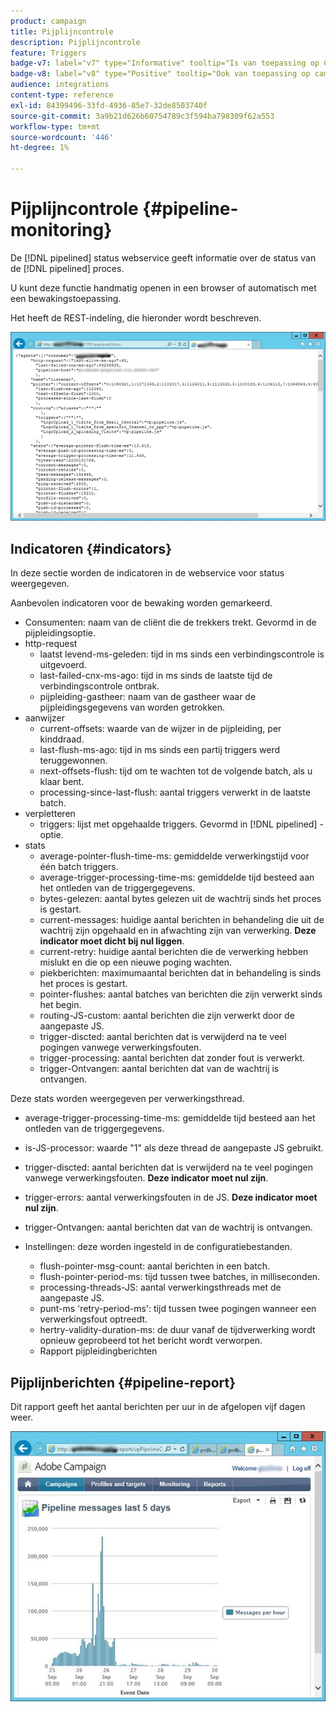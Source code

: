 ```yaml
---
product: campaign
title: Pijplijncontrole
description: Pijplijncontrole
feature: Triggers
badge-v7: label="v7" type="Informative" tooltip="Is van toepassing op Campaign Classic v7"
badge-v8: label="v8" type="Positive" tooltip="Ook van toepassing op campagne v8"
audience: integrations
content-type: reference
exl-id: 84399496-33fd-4936-85e7-32de8503740f
source-git-commit: 3a9b21d626b60754789c3f594ba798309f62a553
workflow-type: tm+mt
source-wordcount: '446'
ht-degree: 1%

---
```


# Pijplijncontrole {#pipeline-monitoring}



De [!DNL pipelined] status webservice geeft informatie over de status van de [!DNL pipelined] proces.

U kunt deze functie handmatig openen in een browser of automatisch met een bewakingstoepassing.

Het heeft de REST-indeling, die hieronder wordt beschreven.

![](assets/triggers_8.png)

## Indicatoren {#indicators}

In deze sectie worden de indicatoren in de webservice voor status weergegeven.

Aanbevolen indicatoren voor de bewaking worden gemarkeerd.

* Consumenten: naam van de cliënt die de trekkers trekt. Gevormd in de pijpleidingsoptie.
* http-request
   * laatst levend-ms-geleden: tijd in ms sinds een verbindingscontrole is uitgevoerd.
   * last-failed-cnx-ms-ago: tijd in ms sinds de laatste tijd de verbindingscontrole ontbrak.
   * pijpleiding-gastheer: naam van de gastheer waar de pijpleidingsgegevens van worden getrokken.
* aanwijzer
   * current-offsets: waarde van de wijzer in de pijpleiding, per kinddraad.
   * last-flush-ms-ago: tijd in ms sinds een partij triggers werd teruggewonnen.
   * next-offsets-flush: tijd om te wachten tot de volgende batch, als u klaar bent.
   * processing-since-last-flush: aantal triggers verwerkt in de laatste batch.
* verpletteren
   * triggers: lijst met opgehaalde triggers. Gevormd in [!DNL pipelined] -optie.
* stats
   * average-pointer-flush-time-ms: gemiddelde verwerkingstijd voor één batch triggers.
   * average-trigger-processing-time-ms: gemiddelde tijd besteed aan het ontleden van de triggergegevens.
   * bytes-gelezen: aantal bytes gelezen uit de wachtrij sinds het proces is gestart.
   * current-messages: huidige aantal berichten in behandeling die uit de wachtrij zijn opgehaald en in afwachting zijn van verwerking. **Deze indicator moet dicht bij nul liggen**.
   * current-retry: huidige aantal berichten die de verwerking hebben mislukt en die op een nieuwe poging wachten.
   * piekberichten: maximumaantal berichten dat in behandeling is sinds het proces is gestart.
   * pointer-flushes: aantal batches van berichten die zijn verwerkt sinds het begin.
   * routing-JS-custom: aantal berichten die zijn verwerkt door de aangepaste JS.
   * trigger-discted: aantal berichten dat is verwijderd na te veel pogingen vanwege verwerkingsfouten.
   * trigger-processing: aantal berichten dat zonder fout is verwerkt.
   * trigger-Ontvangen: aantal berichten dat van de wachtrij is ontvangen.

Deze stats worden weergegeven per verwerkingsthread.

* average-trigger-processing-time-ms: gemiddelde tijd besteed aan het ontleden van de triggergegevens.
* is-JS-processor: waarde &quot;1&quot; als deze thread de aangepaste JS gebruikt.
* trigger-discted: aantal berichten dat is verwijderd na te veel pogingen vanwege verwerkingsfouten. **Deze indicator moet nul zijn**.
* trigger-errors: aantal verwerkingsfouten in de JS. **Deze indicator moet nul zijn**.
* trigger-Ontvangen: aantal berichten dat van de wachtrij is ontvangen.

* Instellingen: deze worden ingesteld in de configuratiebestanden.
   * flush-pointer-msg-count: aantal berichten in een batch.
   * flush-pointer-period-ms: tijd tussen twee batches, in milliseconden.
   * processing-threads-JS: aantal verwerkingsthreads met de aangepaste JS.
   * punt-ms &#39;retry-period-ms&#39;: tijd tussen twee pogingen wanneer een verwerkingsfout optreedt.
   * hertry-validity-duration-ms: de duur vanaf de tijdverwerking wordt opnieuw geprobeerd tot het bericht wordt verworpen.
   * Rapport pijpleidingberichten

## Pijplijnberichten {#pipeline-report}

Dit rapport geeft het aantal berichten per uur in de afgelopen vijf dagen weer.

![](assets/triggers_9.png)
